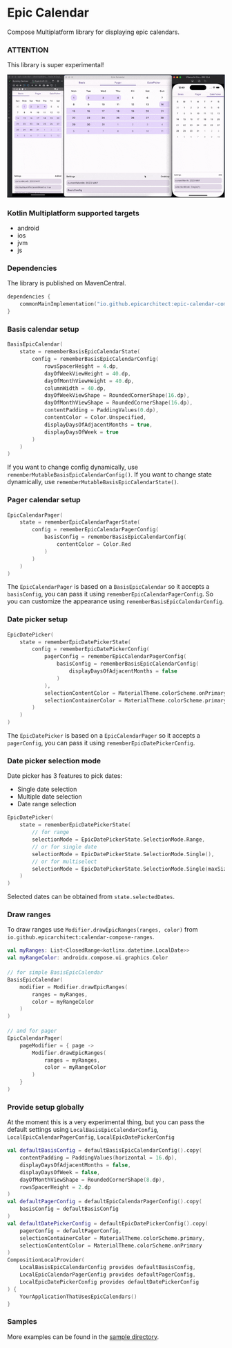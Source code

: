 # Epic Calendar

Compose Multiplatform library for displaying epic calendars.

### ATTENTION

This library is super experimental!

![epic-calendar](demo.gif)

### Kotlin Multiplatform supported targets

- android
- ios
- jvm
- js

### Dependencies

The library is published on MavenCentral.

```Kotlin
dependencies {
    commonMainImplementation("io.github.epicarchitect:epic-calendar-compose:1.0.7")
}
```

### Basis calendar setup

```kotlin
BasisEpicCalendar(
    state = rememberBasisEpicCalendarState(
        config = rememberBasisEpicCalendarConfig(
            rowsSpacerHeight = 4.dp,
            dayOfWeekViewHeight = 40.dp,
            dayOfMonthViewHeight = 40.dp,
            columnWidth = 40.dp,
            dayOfWeekViewShape = RoundedCornerShape(16.dp),
            dayOfMonthViewShape = RoundedCornerShape(16.dp),
            contentPadding = PaddingValues(0.dp),
            contentColor = Color.Unspecified,
            displayDaysOfAdjacentMonths = true,
            displayDaysOfWeek = true
        )
    )
)
```

If you want to change config dynamically, use `rememberMutableBasisEpicCalendarConfig()`.
If you want to change state dynamically, use `rememberMutableBasisEpicCalendarState()`.

### Pager calendar setup

```kotlin
EpicCalendarPager(
    state = rememberEpicCalendarPagerState(
        config = rememberEpicCalendarPagerConfig(
            basisConfig = rememberBasisEpicCalendarConfig(
                contentColor = Color.Red
            )
        )
    )
)
```

The `EpicCalendarPager` is based on a `BasisEpicCalendar` so it accepts a `basisConfig`,
you can pass it using `rememberEpicCalendarPagerConfig`.
So you can customize the appearance using `rememberBasisEpicCalendarConfig`.

### Date picker setup

```kotlin
EpicDatePicker(
    state = rememberEpicDatePickerState(
        config = rememberEpicDatePickerConfig(
            pagerConfig = rememberEpicCalendarPagerConfig(
                basisConfig = rememberBasisEpicCalendarConfig(
                    displayDaysOfAdjacentMonths = false
                )
            ),
            selectionContentColor = MaterialTheme.colorScheme.onPrimary,
            selectionContainerColor = MaterialTheme.colorScheme.primary
        )
    )
)
```

The `EpicDatePicker` is based on a `EpicCalendarPager` so it accepts a `pagerConfig`,
you can pass it using `rememberEpicDatePickerConfig`.

### Date picker selection mode

Date picker has 3 features to pick dates:

- Single date selection
- Multiple date selection
- Date range selection

```kotlin
EpicDatePicker(
    state = rememberEpicDatePickerState(
        // for range
        selectionMode = EpicDatePickerState.SelectionMode.Range,
        // or for single date
        selectionMode = EpicDatePickerState.SelectionMode.Single(),
        // or for multiselect
        selectionMode = EpicDatePickerState.SelectionMode.Single(maxSize = 5)
    )
)
```

Selected dates can be obtained from `state.selectedDates`.

### Draw ranges

To draw ranges use `Modifier.drawEpicRanges(ranges, color)`
from `io.github.epicarchitect:calendar-compose-ranges`.

```Kotlin
val myRanges: List<ClosedRange<kotlinx.datetime.LocalDate>>
val myRangeColor: androidx.compose.ui.graphics.Color

// for simple BasisEpicCalendar
BasisEpicCalendar(
    modifier = Modifier.drawEpicRanges(
        ranges = myRanges,
        color = myRangeColor
    )
)

// and for pager
EpicCalendarPager(
    pageModifier = { page ->
        Modifier.drawEpicRanges(
            ranges = myRanges,
            color = myRangeColor
        )
    }
)
```

### Provide setup globally

At the moment this is a very experimental thing,
but you can pass the default settings using
`LocalBasisEpicCalendarConfig`, `LocalEpicCalendarPagerConfig`, `LocalEpicDatePickerConfig`

```kotlin
val defaultBasisConfig = defaultBasisEpicCalendarConfig().copy(
    contentPadding = PaddingValues(horizontal = 16.dp),
    displayDaysOfAdjacentMonths = false,
    displayDaysOfWeek = false,
    dayOfMonthViewShape = RoundedCornerShape(8.dp),
    rowsSpacerHeight = 2.dp
)
val defaultPagerConfig = defaultEpicCalendarPagerConfig().copy(
    basisConfig = defaultBasisConfig
)
val defaultDatePickerConfig = defaultEpicDatePickerConfig().copy(
    pagerConfig = defaultPagerConfig,
    selectionContainerColor = MaterialTheme.colorScheme.primary,
    selectionContentColor = MaterialTheme.colorScheme.onPrimary
)
CompositionLocalProvider(
    LocalBasisEpicCalendarConfig provides defaultBasisConfig,
    LocalEpicCalendarPagerConfig provides defaultPagerConfig,
    LocalEpicDatePickerConfig provides defaultDatePickerConfig
) {
    YourApplicationThatUsesEpicCalendars()
}
```

### Samples

More examples can be found in the [sample directory](sample).
